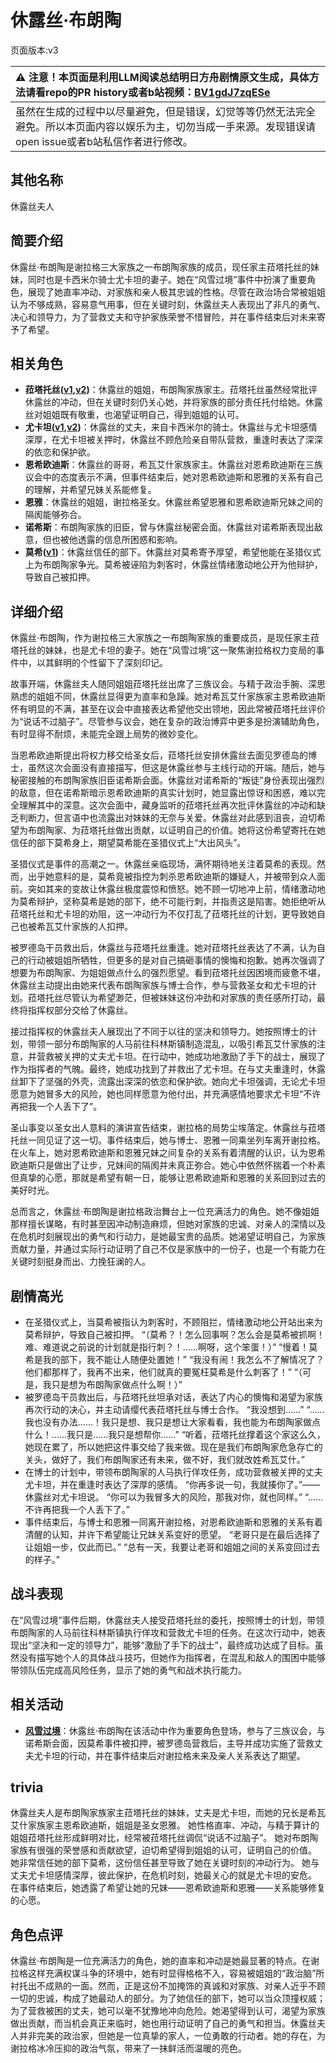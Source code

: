 # 休露丝·布朗陶
页面版本:v3
 

| :warning: 注意！本页面是利用LLM阅读总结明日方舟剧情原文生成，具体方法请看repo的PR history或者b站视频：[BV1gdJ7zqESe](https://www.bilibili.com/video/BV1gdJ7zqESe/)         |
|:----------------------------|
| 虽然在生成的过程中以尽量避免，但是错误，幻觉等等仍然无法完全避免。所以本页面内容以娱乐为主，切勿当成一手来源。发现错误请open issue或者b站私信作者进行修改。|



## 其他名称
休露丝夫人
## 简要介绍
休露丝·布朗陶是谢拉格三大家族之一布朗陶家族的成员，现任家主菈塔托丝的妹妹，同时也是卡西米尔骑士尤卡坦的妻子。她在“风雪过境”事件中扮演了重要角色，展现了她直率冲动、对家族和亲人极其忠诚的性格。尽管在政治场合常被姐姐认为不够成熟，容易意气用事，但在关键时刻，休露丝夫人表现出了非凡的勇气、决心和领导力，为了营救丈夫和守护家族荣誉不惜冒险，并在事件结束后对未来寄予了希望。
## 相关角色
-   **菈塔托丝([v1](../chars/extended_char_0c1da6.md),[v2](extended_char_la_ta_tuo_si.md))**：休露丝的姐姐，布朗陶家族家主。菈塔托丝虽然经常批评休露丝的冲动，但在关键时刻仍关心她，并将家族的部分责任托付给她。休露丝对姐姐既有敬重，也渴望证明自己，得到姐姐的认可。
-   **尤卡坦([v1](../chars/extended_char_you_ka_tan.md),[v2](extended_char_you_ka_tan.md))**：休露丝的丈夫，来自卡西米尔的骑士。休露丝与尤卡坦感情深厚，在尤卡坦被关押时，休露丝不顾危险亲自带队营救，重逢时表达了深深的依恋和保护欲。
-   **恩希欧迪斯**：休露丝的哥哥，希瓦艾什家族家主。休露丝对恩希欧迪斯在三族议会中的态度表示不满，但事件结束后，她对恩希欧迪斯和恩雅的关系有自己的理解，并希望兄妹关系能修复。
-   **恩雅**：休露丝的姐姐，谢拉格圣女。休露丝希望恩雅和恩希欧迪斯兄妹之间的隔阂能够弥合。
-   **诺希斯**：布朗陶家族的旧臣，曾与休露丝秘密会面。休露丝对诺希斯表现出敌意，但也被他透露的信息所困惑和影响。
-   **莫希([v1](../chars/extended_char_mo_xi.md))**：休露丝信任的部下。休露丝对莫希寄予厚望，希望他能在圣猎仪式上为布朗陶家争光。莫希被诬陷为刺客时，休露丝情绪激动地公开为他辩护，导致自己被扣押。
## 详细介绍
休露丝·布朗陶，作为谢拉格三大家族之一布朗陶家族的重要成员，是现任家主菈塔托丝的妹妹，也是尤卡坦的妻子。她在“风雪过境”这一聚焦谢拉格权力变局的事件中，以其鲜明的个性留下了深刻印记。

故事开端，休露丝夫人随同姐姐菈塔托丝出席了三族议会。与精于政治手腕、深思熟虑的姐姐不同，休露丝显得更为直率和急躁。她对希瓦艾什家族家主恩希欧迪斯怀有明显的不满，甚至在议会中直接表达希望他交出领地，因此常被菈塔托丝评价为“说话不过脑子”。尽管参与议会，她在复杂的政治博弈中更多是扮演辅助角色，有时显得不耐烦，未能完全跟上局势的微妙变化。

当恩希欧迪斯提出将权力移交给圣女后，菈塔托丝安排休露丝去面见罗德岛的博士，虽然这次会面没有直接描写，但这是休露丝参与主线行动的开端。随后，她与秘密接触的布朗陶家族旧臣诺希斯会面。休露丝对诺希斯的“叛徒”身份表现出强烈的敌意，但在诺希斯暗示恩希欧迪斯的真实计划时，她显露出惊讶和困惑，难以完全理解其中的深意。这次会面中，藏身监听的菈塔托丝再次批评休露丝的冲动和缺乏判断力，但言语中也流露出对妹妹的无奈与关爱。休露丝对此感到沮丧，迫切希望为布朗陶家、为菈塔托丝做出贡献，以证明自己的价值。她将这份希望寄托在她信任的部下莫希身上，期望莫希能在圣猎仪式上“大出风头”。

圣猎仪式是事件的高潮之一。休露丝亲临现场，满怀期待地关注着莫希的表现。然而，出乎她意料的是，莫希竟被指控为刺杀恩希欧迪斯的嫌疑人，并被带到众人面前。突如其来的变故让休露丝极度震惊和愤怒。她不顾一切地冲上前，情绪激动地为莫希辩护，坚称莫希是她的部下，绝不可能行刺，并指责这是陷害。她拒绝听从菈塔托丝和尤卡坦的劝阻，这一冲动行为不仅打乱了菈塔托丝的计划，更导致她自己也被希瓦艾什家族的人扣押。

被罗德岛干员救出后，休露丝与菈塔托丝重逢。她对菈塔托丝表达了不满，认为自己的行动被姐姐所牺牲，但更多的是对自己搞砸事情的懊悔和抱歉。她再次强调了想要为布朗陶家、为姐姐做点什么的强烈愿望。看到菈塔托丝因困境而疲惫不堪，休露丝主动提出由她来代表布朗陶家族与博士合作，参与营救圣女和尤卡坦的计划。菈塔托丝尽管认为希望渺茫，但被妹妹这份冲劲和对家族的责任感所打动，最终将指挥权部分交给了休露丝。

接过指挥权的休露丝夫人展现出了不同于以往的坚决和领导力。她按照博士的计划，带领一部分布朗陶家的人马前往科林斯镇制造混乱，以吸引希瓦艾什家族的注意，并营救被关押的丈夫尤卡坦。在行动中，她成功地激励了手下的战士，展现了作为指挥者的气魄。最终，她成功找到了并救出了尤卡坦。在与丈夫重逢时，休露丝卸下了坚强的外壳，流露出深深的依恋和保护欲。她向尤卡坦强调，无论尤卡坦愿意为她冒多大的风险，她也同样愿意为他付出，并充满感情地要求尤卡坦“不许再把我一个人丢下了”。

圣山事变以圣女出人意料的演讲宣告结束，谢拉格的局势尘埃落定。休露丝与菈塔托丝一同见证了这一切。事件结束后，她与博士、恩雅一同乘坐列车离开谢拉格。在火车上，她对恩希欧迪斯和恩雅兄妹之间复杂的关系有着清醒的认识，认为恩希欧迪斯只是做出了让步，兄妹间的隔阂并未真正弥合。她心中依然怀揣着一个朴素但真挚的心愿，那就是希望有朝一日，能够让恩希欧迪斯和恩雅的关系回到过去的美好时光。

总而言之，休露丝·布朗陶是谢拉格政治舞台上一位充满活力的角色。她不像姐姐那样擅长谋略，有时甚至因冲动制造麻烦，但她对家族的忠诚、对亲人的深情以及在危机时刻展现出的勇气和行动力，是她最宝贵的品质。她渴望证明自己，为家族贡献力量，并通过实际行动证明了自己不仅是家族中的一份子，也是一个有能力在关键时刻挺身而出、力挽狂澜的人。
## 剧情高光
*   在圣猎仪式上，当莫希被指认为刺客时，不顾阻拦，情绪激动地公开站出来为莫希辩护，导致自己被扣押。
    “（莫希？！怎么回事啊？怎么会是莫希被抓啊！难、难道说之前说的计划就是指行刺？！......啊呀，这个笨蛋！）”
    “慢着！莫希是我的部下，我不能让人随便处置她！”
    “我没有闹！我怎么不了解情况了？他们都那样了，我再不出来，他们就真的要冤枉莫希是什么刺客了！”
    “（可是，我只是想为布朗陶家做点什么啊！）”
*   被罗德岛干员救出后，与菈塔托丝坦承对话，表达了内心的懊悔和渴望为家族再次行动的决心，并主动请缨代表菈塔托丝与博士合作。
    “我没想到......”
    “......我也没有办法......！我只是想、我只是想让大家看看，我也能为布朗陶家做点什么！......我只是......我只是想帮你......”
    “听着，菈塔托丝撑着这个家这么久，她现在累了，所以她把这件事交给了我来做。现在是我们布朗陶家危急存亡的关头，做好了，我们布朗陶家还有未来，做不好，我们就改姓希瓦艾什。”
*   在博士的计划中，带领布朗陶家的人马执行佯攻任务，成功营救被关押的丈夫尤卡坦，并在重逢时表达了深厚的感情。
    “你再多说一句，我就揍你了。”——休露丝对尤卡坦说。
    “你可以为我冒多大的风险，那我对你，就也同样。”
    “......不许再把我一个人丢下了。”
*   事件结束后，与博士和恩雅一同离开谢拉格，对恩希欧迪斯和恩雅的关系有着清醒的认知，并许下希望能让兄妹关系变好的愿望。
    “老哥只是在最后选择了让姐姐一步，仅此而已。”
    “总有一天，我要让老哥和姐姐之间的关系变回过去的样子。”
## 战斗表现
在“风雪过境”事件后期，休露丝夫人接受菈塔托丝的委托，按照博士的计划，带领布朗陶家的人马前往科林斯镇执行佯攻和营救尤卡坦的任务。在这次行动中，她表现出“坚决和一定的领导力”，能够“激励了手下的战士”，最终成功达成了目标。虽然没有描写她个人的具体战斗技巧，但她作为指挥者，在混乱和敌人的围困中能够带领队伍完成高风险任务，显示了她的勇气和战术执行能力。
## 相关活动
-   **[风雪过境](../stories/act14side.md)**：休露丝·布朗陶在该活动中作为重要角色登场，参与了三族议会，与诺希斯会面，因莫希事件被扣押，被罗德岛营救后，主导并成功实施了营救丈夫尤卡坦的行动，并在事件结束后对谢拉格未来及亲人关系表达了期望。
## trivia
休露丝夫人是布朗陶家族家主菈塔托丝的妹妹，丈夫是尤卡坦，而她的兄长是希瓦艾什家族家主恩希欧迪斯，姐姐是圣女恩雅。
她性格直率、冲动，与精于算计的姐姐菈塔托丝形成鲜明对比，经常被菈塔托丝调侃“说话不过脑子”。
她对布朗陶家族有很强的荣誉感和贡献欲望，迫切希望得到姐姐的认可，证明自己的价值。
她非常信任她的部下莫希，这份信任甚至导致了她在关键时刻的冲动行为。
她与丈夫尤卡坦感情深厚，彼此保护，在危机时刻，她最关心的就是尤卡坦的安危。
在事件结束后，她透露了希望让她的兄妹——恩希欧迪斯和恩雅——关系能够修复的心愿。
## 角色点评
休露丝·布朗陶是一位充满活力的角色，她的直率和冲动是她最显著的特点。在谢拉格这样充满权谋斗争的环境中，她有时显得格格不入，容易被姐姐的“政治脑”所衬托出不成熟的一面。然而，正是这份不加掩饰的真诚和对家族、对亲人近乎不顾一切的忠诚，构成了她最动人的部分。为了她信任的部下，她可以当众顶撞权威；为了营救被困的丈夫，她可以毫不犹豫地冲向危险。她渴望得到认可，渴望为家族做出贡献，而当机会真正来临时，她也用行动证明了自己的勇气和担当。休露丝夫人并非完美的政治家，但她是一位真挚的家人，一位勇敢的行动者。她的存在，为谢拉格冰冷压抑的政治气氛，带来了一抹鲜活而温暖的亮色。